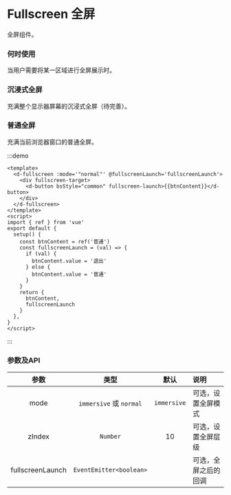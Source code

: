 # Fullscreen 全屏

全屏组件。

### 何时使用

当用户需要将某一区域进行全屏展示时。

### 沉浸式全屏

充满整个显示器屏幕的沉浸式全屏（待完善）。



### 普通全屏

充满当前浏览器窗口的普通全屏。

:::demo

```vue
<template>
  <d-fullscreen :mode='"normal"' @fullscreenLaunch='fullscreenLaunch'>
    <div fullscreen-target>
      <d-button bsStyle="common" fullscreen-launch>{{btnContent}}</d-button>
    </div>
  </d-fullscreen>
</template>
<script>
import { ref } from 'vue'
export default {
  setup() {
    const btnContent = ref('普通')
    const fullscreenLaunch = (val) => {
      if (val) {
        btnContent.value = '退出'
      } else {
        btnContent.value = '普通'
      }
    }
    return {
      btnContent,
      fullscreenLaunch
    }
  },
}
</script>
```
:::

### 参数及API

|    参数     |   类型   |   默认    | 说明                     |
| :---------: | :------: | :-------: | :----------------------- |
|    mode     | `immersive` 或 `normal` |    `immersive`    | 可选，设置全屏模式          |
|    zIndex     | `Number` |  10  | 可选，设置全屏层级           |
|    fullscreenLaunch    | `EventEmitter<boolean>` |  | 可选，全屏之后的回调           |